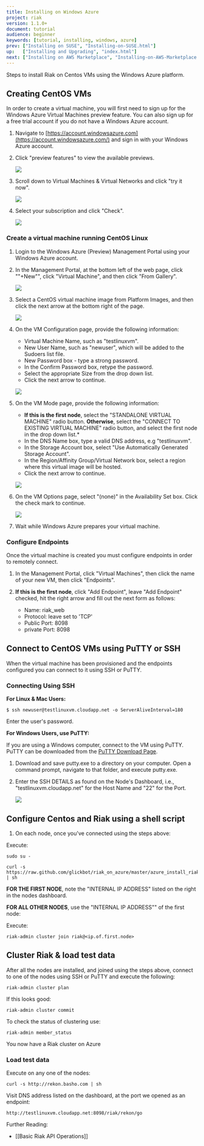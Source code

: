 ```yaml
---
title: Installing on Windows Azure
project: riak
version: 1.1.0+
document: tutorial
audience: beginner
keywords: [tutorial, installing, windows, azure]
prev: ["Installing on SUSE", "Installing-on-SUSE.html"]
up:   ["Installing and Upgrading", "index.html"]
next: ["Installing on AWS Marketplace", "Installing-on-AWS-Marketplace.html"]
---
```


Steps to install Riak on Centos VMs using the Windows Azure platform.

## Creating CentOS VMs

In order to create a virtual machine, you will first need to sign up for the Windows Azure Virtual Machines preview feature. You can also sign up for a free trial account if you do not have a Windows Azure account.

1. Navigate to [https://account.windowsazure.com](https://account.windowsazure.com/) and sign in with your Windows Azure account.

2. Click "preview features" to view the available previews.

	![](/images/antares-iaas-preview-01.png)

3. Scroll down to Virtual Machines & Virtual Networks and click "try it now".

	![](/images/antares-iaas-preview-02.png)

4. Select your subscription and click "Check".

	![](/images/antares-iaas-preview-04.png)

### Create a virtual machine running CentOS Linux

1. Login to the Windows Azure (Preview) Management Portal using your Windows Azure account.

2. In the Management Portal, at the bottom left of the web page, click ""+New"", click "Virtual Machine", and then click "From Gallery". 

	![](/images/createvm_small.png)

3. Select a CentOS virtual machine image from Platform Images, and then click the next arrow at the bottom right of the page. 

	![](/images/vmconfiguration0.png)

4. On the VM Configuration page, provide the following information:
	- Virtual Machine Name, such as "testlinuxvm".
	- New User Name, such as "newuser", which will be added to the Sudoers list file.
	- New Password box - type a strong password.
	- In the Confirm Password box, retype the password.
	- Select the appropriate Size from the drop down list.
	- Click the next arrow to continue.

	![](/images/vmconfiguration1.png)

5. On the VM Mode page, provide the following information:
	- **If this is the first node**, select the "STANDALONE VIRTUAL MACHINE" radio button. **Otherwise**, select the "CONNECT TO EXISTING VIRTUAL MACHINE" radio button, and select the first node in the drop down list.*
	- In the DNS Name box, type a valid DNS address, e.g "testlinuxvm".
	- In the Storage Account box, select "Use Automatically Generated Storage Account".
	- In the Region/Affinity Group/Virtual Network box, select a region where this virtual image will be hosted.
	- Click the next arrow to continue.

	![](/images/vmconfiguration2.png)

6. On the VM Options page, select "(none)" in the Availability Set box. Click the check mark to continue. 

	![](/images/vmconfiguration3.png)

7. Wait while Windows Azure prepares your virtual machine.

### Configure Endpoints

Once the virtual machine is created you must configure endpoints in order to remotely connect.

1. In the Management Portal, click "Virtual Machines", then click the name of your new VM, then click "Endpoints".

2. **If this is the first node**, click "Add Endpoint", leave "Add Endpoint" checked, hit the right arrow and fill out the next form as follows:
	- Name: riak_web
	- Protocol: leave set to 'TCP'
	- Public Port: 8098
	- private Port: 8098

## Connect to CentOS VMs using PuTTY or SSH

When the virtual machine has been provisioned and the endpoints configured you can connect to it using SSH or PuTTY.

### Connecting Using SSH

**For Linux & Mac Users:**

	$ ssh newuser@testlinuxvm.cloudapp.net -o ServerAliveInterval=180
Enter the user's password.

**For Windows Users, use PuTTY:**

If you are using a Windows computer, connect to the VM using PuTTY. PuTTY can be downloaded from the [PuTTY Download Page](http://www.chiark.greenend.org.uk/~sgtatham/putty/download.html).

1. Download and save putty.exe to a directory on your computer. Open a command prompt, navigate to that folder, and execute putty.exe.

2. Enter the SSH DETAILS as found on the Node's Dashboard, i.e., "testlinuxvm.cloudapp.net" for the Host Name and "22" for the Port. 

	![](/images/putty.png)

## Configure Centos and Riak using a shell script

1. On each node, once you've connected using the steps above:

Execute:

	sudo su -

	curl -s https://raw.github.com/glickbot/riak_on_azure/master/azure_install_riak.sh | sh

**FOR THE FIRST NODE**, note the "INTERNAL IP ADDRESS" listed on the right in the nodes dashboard.


**FOR ALL OTHER NODES**, use the "INTERNAL IP ADDRESS"" of the first node:

Execute:

	riak-admin cluster join riak@<ip.of.first.node>

## Cluster Riak & load test data

After all the nodes are installed, and joined using the steps above, connect to one of the nodes using SSH or PuTTY and execute the following:

	riak-admin cluster plan

If this looks good:

	riak-admin cluster commit

To check the status of clustering use:

	riak-admin member_status

You now have a Riak cluster on Azure

### Load test data

Execute on any one of the nodes:

	curl -s http://rekon.basho.com | sh
	
Visit DNS address listed on the dashboard, at the port we opened as an endpoint:

	http://testlinuxvm.cloudapp.net:8098/riak/rekon/go

Further Reading:

- [[Basic Riak API Operations]]
